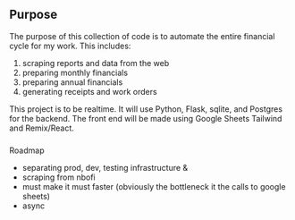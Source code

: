 ## Purpose

The purpose of this collection of code is to automate the entire financial cycle for my work. This includes:

1. scraping reports and data from the web
2. preparing monthly financials
3. preparing annual financials
4. generating receipts and work orders

This project is to be realtime. It will use Python, Flask, sqlite, and Postgres for the backend. The front end will be made using Google Sheets Tailwind and Remix/React.

###

Roadmap

- separating prod, dev, testing infrastructure &
- scraping from nbofi
- must make it must faster (obviously the bottleneck it the calls to google sheets)
- async
